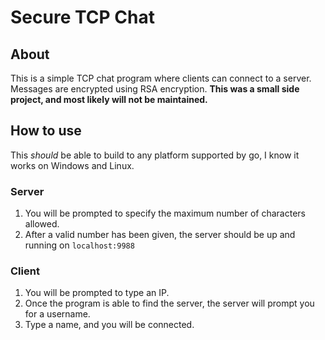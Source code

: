 # Secure TCP Chat
## About

This is a simple TCP chat program where clients can connect to a server. Messages are encrypted using RSA encryption. **This was a small side project, and most likely will not be maintained.**

## How to use
This *should* be able to build to any platform supported by go, I know it works on Windows and Linux.

### Server
1. You will be prompted to specify the maximum number of characters allowed.
2. After a valid number has been given, the server should be up and running on `localhost:9988`

### Client
1. You will be prompted to type an IP.
2. Once the program is able to find the server, the server will prompt you for a username.
3. Type a name, and you will be connected.